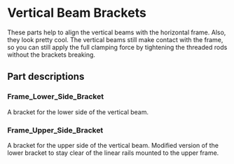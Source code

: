 # Vertical Beam Brackets
These parts help to align the vertical beams with the horizontal frame. Also, they look pretty cool.
The vertical beams still make contact with the frame, so you can still apply the full clamping force by tightening the threaded rods without the brackets breaking.

## Part descriptions
### Frame_Lower_Side_Bracket
A bracket for the lower side of the vertical beam.

### Frame_Upper_Side_Bracket
A bracket for the upper side of the vertical beam. Modified version of the lower bracket to stay clear of the linear rails mounted to the upper frame.